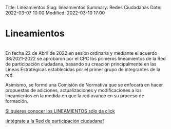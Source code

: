 Title: Lineamientos
Slug: lineamientos
Summary: Redes Ciudadanas
Date: 2022-03-07 10:00
Modified: 2022-03-10 17:00


<h1> Lineamientos </h1>
<br>
En fecha 22 de Abril de 2022 en sesión ordinaria y mediante el acuerdo 38/2021-2022 se aprobaron por el CPC los primeros lineamientos de la Red de participación ciudadana, basando su creación principalmente en las Líneas Estratégicas establecidas por el primer grupo de integrantes de la red. 

Asimismo, se formó una Comisión de Normativa que se enfocará en hacer propuestas de adiciones, actualizaciones y modificaciones a los lineamientos en la medida en que la red avance en su proceso de formación.  

[Si quieres conocer los LINEAMIENTOS sólo da click]("#")

[¡Intégrate a la Red de participación ciudadana!]("#") 
